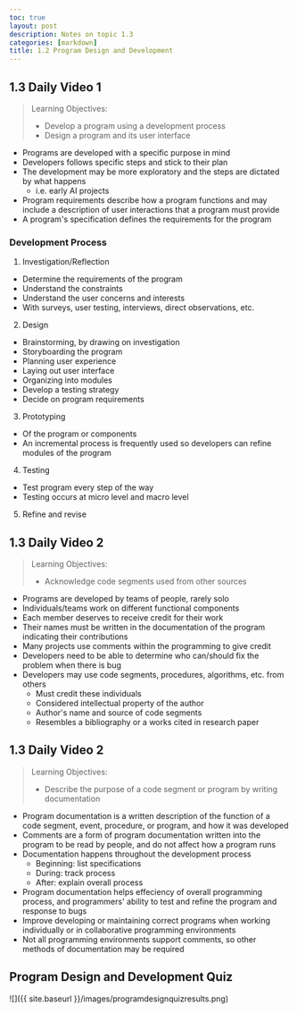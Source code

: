 ```yaml
---
toc: true
layout: post
description: Notes on topic 1.3
categories: [markdown]
title: 1.2 Program Design and Development
---
```


## 1.3 Daily Video 1
> Learning Objectives:
> - Develop a program using a development process
> - Design a program and its user interface

- Programs are developed with a specific purpose in mind
- Developers follows specific steps and stick to their plan
- The development may be more exploratory and the steps are dictated by what happens
    - i.e. early AI projects
- Program requirements describe how a program functions and may include a description of user interactions that a program must provide
- A program's specification defines the requirements for the program

### Development Process
1. Investigation/Reflection
- Determine the requirements of the program
- Understand the constraints
- Understand the user concerns and interests
- With surveys, user testing, interviews, direct observations, etc.
2. Design
- Brainstorming, by drawing on investigation
- Storyboarding the program
- Planning user experience
- Laying out user interface
- Organizing into modules
- Develop a testing strategy
- Decide on program requirements
3. Prototyping
- Of the program or components
- An incremental process is frequently used so developers can refine modules of the program 
4. Testing
- Test program every step of the way
- Testing occurs at micro level and macro level
5. Refine and revise

## 1.3 Daily Video 2
> Learning Objectives:
> - Acknowledge code segments used from other sources

- Programs are developed by teams of people, rarely solo
- Individuals/teams work on different functional components
- Each member deserves to receive credit for their work
- Their names must be written in the documentation of the program indicating their contributions
- Many projects use comments within the programming to give credit
- Developers need to be able to determine who can/should fix the problem when there is bug
- Developers may use code segments, procedures, algorithms, etc. from others
    - Must credit these individuals 
    - Considered intellectual property of the author
    - Author's name and source of code segments
    - Resembles a bibliography or a works cited in research paper

## 1.3 Daily Video 2
> Learning Objectives:
> - Describe the purpose of a code segment or program by writing documentation

- Program documentation is a written description of the function of a code segment, event, procedure, or program, and how it was developed
- Comments are a form of program documentation written into the program to be read by people, and do not affect how a program runs
- Documentation happens throughout the development process
    - Beginning: list specifications
    - During: track process
    - After: explain overall process
- Program documentation helps effeciency of overall programming process, and programmers' ability to test and refine the program and response to bugs
- Improve developing or maintaining correct programs when working individually or in collaborative programming environments
- Not all programming environments support comments, so other methods of documentation may be required

## Program Design and Development Quiz
![]({{ site.baseurl }}/images/programdesignquizresults.png)